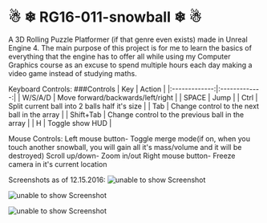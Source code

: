 # ☃ ❄ RG16-011-snowball ❄ ☃

A 3D Rolling Puzzle Platformer (if that genre even exists) made in Unreal Engine 4. The main purpose of this project is for me to learn the basics of everything that the engine has to offer all while using my Computer Graphics course as an excuse to spend multiple hours each day making a video game instead of studying maths.

Keyboard Controls:
###Controls
| Key        | Action           |
|:-------------:|:-------------:|
| W/S/A/D      | Move forward/backwards/left/right |
| SPACE     | Jump       |
| Ctrl      | Split current ball into 2 balls half it's size      |
| Tab      | Change control to the next ball in the array      |
| Shift+Tab      | Change control to the previous ball in the array      |
| H      | Toggle show HUD      |

Mouse Controls:
Left mouse button- Toggle merge mode(if on, when you touch another snowball, you will gain all it's mass/volume and it will be destroyed)
Scroll up/down- Zoom in/out
Right mouse button- Freeze camera in it's current location

Screenshots as of 12.15.2016:
![unable to show Screenshot](https://raw.githubusercontent.com/MATF-RG16/RG16-011-snowball/master/Progress%20Screenshots/Update_009_Lava.png)

![unable to show Screenshot](https://raw.githubusercontent.com/MATF-RG16/RG16-011-snowball/master/Progress%20Screenshots/Update_009_TutorialRoom0.png)

![unable to show Screenshot](https://raw.githubusercontent.com/MATF-RG16/RG16-011-snowball/master/Progress%20Screenshots/Update_009_TutorialRoom1.png)
